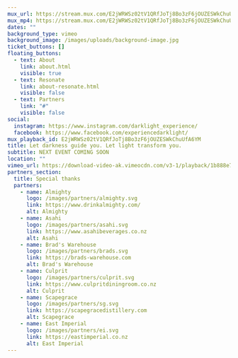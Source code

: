 ```yaml
---
mux_url: https://stream.mux.com/E2jWRWSz02tV1QRfJoTj8Bo3zF6jOUZESWkChuUfA6YM.m3u8
mux_mp4: https://stream.mux.com/E2jWRWSz02tV1QRfJoTj8Bo3zF6jOUZESWkChuUfA6YM/medium.mp4)
dates: ""
background_type: vimeo
background_image: /images/uploads/background-image.jpg
ticket_buttons: []
floating_buttons:
  - text: About
    link: about.html
    visible: true
  - text: Resonate
    link: about-resonate.html
    visible: false
  - text: Partners
    link: "#"
    visible: false
social:
  instagram: https://www.instagram.com/darklight_experience/
  facebook: https://www.facebook.com/experiencedarklight/
mux_playback_id: E2jWRWSz02tV1QRfJoTj8Bo3zF6jOUZESWkChuUfA6YM
title: Let darkness guide you. Let light transform you.
subtitle: NEXT EVENT COMING SOON
location: ""
vimeo_url: https://download-video-ak.vimeocdn.com/v3-1/playback/1b888e7c-c910-4be1-9a49-670923b32f16/1b9ea4f3-be9c5ab0?__token__=st=1751671752~exp=1751675352~acl=%2Fv3-1%2Fplayback%2F1b888e7c-c910-4be1-9a49-670923b32f16%2F1b9ea4f3-be9c5ab0%2A~hmac=a715ff560b51d534c56843e11bdfe6eb7f18b7964eefa705471f999291a6fce4&r=dXMtY2VudHJhbDE%3D
partners_section:
  title: Special thanks
  partners:
    - name: Almighty
      logo: /images/partners/almighty.svg
      link: https://www.drinkalmighty.com/
      alt: Almighty
    - name: Asahi
      logo: /images/partners/asahi.svg
      link: https://www.asahibeverages.co.nz
      alt: Asahi
    - name: Brad's Warehouse
      logo: /images/partners/brads.svg
      link: https://brads-warehouse.com
      alt: Brad's Warehouse
    - name: Culprit
      logo: /images/partners/culprit.svg
      link: https://www.culpritdiningroom.co.nz
      alt: Culprit
    - name: Scapegrace
      logo: /images/partners/sg.svg
      link: https://scapegracedistillery.com
      alt: Scapegrace
    - name: East Imperial
      logo: /images/partners/ei.svg
      link: https://eastimperial.co.nz
      alt: East Imperial
---
```

